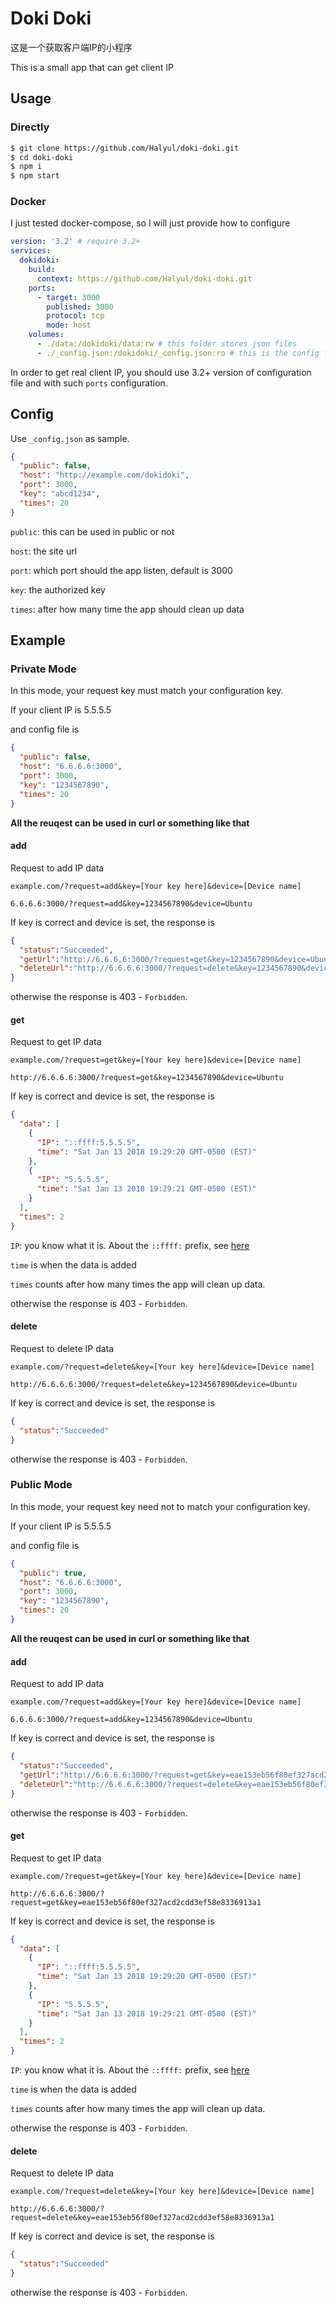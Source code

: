 # Doki Doki

这是一个获取客户端IP的小程序

This is a small app that can get client IP

## Usage

### Directly
```` bash
$ git clone https://github.com/Halyul/doki-doki.git
$ cd doki-doki
$ npm i
$ npm start
````

### Docker
I just tested docker-compose, so I will just provide how to configure

```` yaml
version: '3.2' # require 3.2+
services:
  dokidoki:
    build:
      context: https://github.com/Halyul/doki-doki.git
    ports:
      - target: 3000
        published: 3000
        protocol: tcp
        mode: host
    volumes:
      - ./data:/dokidoki/data:rw # this folder stores json files
      - ./_config.json:/dokidoki/_config.json:ro # this is the config file
````
In order to get real client IP, you should use 3.2+ version of configuration file and with such `ports` configuration.

## Config
Use `_config.json` as sample.
```` json
{
  "public": false,
  "host": "http://example.com/dokidoki",
  "port": 3000,
  "key": "abcd1234",
  "times": 20
}
````
`public`: this can be used in public or not

`host`: the site url

`port`: which port should the app listen, default is 3000

`key`: the authorized key

`times`: after how many time the app should clean up data

## Example

### Private Mode
In this mode, your request key must match your configuration key.

If your client IP is 5.5.5.5

and config file is
```` json
{
  "public": false,
  "host": "6.6.6.6:3000",
  "port": 3000,
  "key": "1234567890",
  "times": 20
}
````

**All the reuqest can be used in curl or something like that**

#### add
Request to add IP data

`example.com/?request=add&key=[Your key here]&device=[Device name]`

`6.6.6.6:3000/?request=add&key=1234567890&device=Ubuntu`

If key is correct and device is set, the response is

```` json
{
  "status":"Succeeded",
  "getUrl":"http://6.6.6.6:3000/?request=get&key=1234567890&device=Ubuntu",
  "deleteUrl":"http://6.6.6.6:3000/?request=delete&key=1234567890&device=Ubuntu"
}
````

otherwise the response is 403 - `Forbidden`.

#### get
Request to get IP data

`example.com/?request=get&key=[Your key here]&device=[Device name]`

`http://6.6.6.6:3000/?request=get&key=1234567890&device=Ubuntu`

If key is correct and device is set, the response is

```` json
{
  "data": [
    {
      "IP": "::ffff:5.5.5.5",
      "time": "Sat Jan 13 2018 19:29:20 GMT-0500 (EST)"
    },
    {
      "IP": "5.5.5.5",
      "time": "Sat Jan 13 2018 19:29:21 GMT-0500 (EST)"
    }
  ],
  "times": 2
}

````

`IP`: you know what it is. About the `::ffff:` prefix, see [here](https://stackoverflow.com/questions/29411551/express-js-req-ip-is-returning-ffff127-0-0-1)

`time` is when the data is added

`times` counts after how many times the app will clean up data.

otherwise the response is 403 - `Forbidden`.

#### delete
Request to delete IP data

`example.com/?request=delete&key=[Your key here]&device=[Device name]`

`http://6.6.6.6:3000/?request=delete&key=1234567890&device=Ubuntu`

If key is correct and device is set, the response is

```` json
{
  "status":"Succeeded"
}
````

otherwise the response is 403 - `Forbidden`.

### Public Mode
In this mode, your request key need not to match your configuration key.

If your client IP is 5.5.5.5

and config file is
```` json
{
  "public": true,
  "host": "6.6.6.6:3000",
  "port": 3000,
  "key": "1234567890",
  "times": 20
}
````

**All the reuqest can be used in curl or something like that**

#### add
Request to add IP data

`example.com/?request=add&key=[Your key here]&device=[Device name]`

`6.6.6.6:3000/?request=add&key=1234567890&device=Ubuntu`

If key is correct and device is set, the response is

```` json
{
  "status":"Succeeded",
  "getUrl":"http://6.6.6.6:3000/?request=get&key=eae153eb56f80ef327acd2cdd3ef58e8336913a1",
  "deleteUrl":"http://6.6.6.6:3000/?request=delete&key=eae153eb56f80ef327acd2cdd3ef58e8336913a1"
}
````

otherwise the response is 403 - `Forbidden`.

#### get
Request to get IP data

`example.com/?request=get&key=[Your key here]&device=[Device name]`

`http://6.6.6.6:3000/?request=get&key=eae153eb56f80ef327acd2cdd3ef58e8336913a1`

If key is correct and device is set, the response is

```` json
{
  "data": [
    {
      "IP": "::ffff:5.5.5.5",
      "time": "Sat Jan 13 2018 19:29:20 GMT-0500 (EST)"
    },
    {
      "IP": "5.5.5.5",
      "time": "Sat Jan 13 2018 19:29:21 GMT-0500 (EST)"
    }
  ],
  "times": 2
}

````

`IP`: you know what it is. About the `::ffff:` prefix, see [here](https://stackoverflow.com/questions/29411551/express-js-req-ip-is-returning-ffff127-0-0-1)

`time` is when the data is added

`times` counts after how many times the app will clean up data.

otherwise the response is 403 - `Forbidden`.

#### delete
Request to delete IP data

`example.com/?request=delete&key=[Your key here]&device=[Device name]`

`http://6.6.6.6:3000/?request=delete&key=eae153eb56f80ef327acd2cdd3ef58e8336913a1`

If key is correct and device is set, the response is

```` json
{
  "status":"Succeeded"
}
````

otherwise the response is 403 - `Forbidden`.
